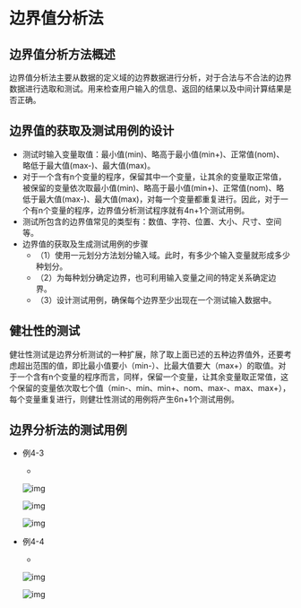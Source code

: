 # 边界值分析法



## 边界值分析方法概述

边界值分析法主要从数据的定义域的边界数据进行分析，对于合法与不合法的边界数据进行选取和测试。用来检查用户输入的信息、返回的结果以及中间计算结果是否正确。

## 边界值的获取及测试用例的设计

- 测试时输入变量取值：最小值(min)、略高于最小值(min+)、正常值(nom)、略低于最大值(max-)、最大值(max)。
- 对于一个含有n个变量的程序，保留其中一个变量，让其余的变量取正常值，被保留的变量依次取最小值(min)、略高于最小值(min+)、正常值(nom)、略低于最大值(max-)、最大值(max)，对每一个变量都重复进行。因此，对于一个有n个变量的程序，边界值分析测试程序就有4n+1个测试用例。
- 测试所包含的边界值常见的类型有：数值、字符、位置、大小、尺寸、空间等。
- 边界值的获取及生成测试用例的步骤
  - （1）使用一元划分方法划分输入域。此时，有多少个输入变量就形成多少种划分。
  - （2）为每种划分确定边界，也可利用输入变量之间的特定关系确定边界。
  - （3）设计测试用例，确保每个边界至少出现在一个测试输入数据中。

## 健壮性的测试

健壮性测试是边界分析测试的一种扩展，除了取上面已述的五种边界值外，还要考虑超出范围的值，即比最小值要小（min-）、比最大值要大（max+）的取值。对于一个含有n个变量的程序而言，同样，保留一个变量，让其余变量取正常值，这个保留的变量依次取七个值（min-、min、min+、nom、max-、max、max+），每个变量重复进行，则健壮性测试的用例将产生6n+1个测试用例。



## 边界分析法的测试用例

- 例4-3

  - 

    ![img](https://cdn.jsdelivr.net/gh/ZanderZhao/img20/file/20200117222957.png)

    ![img](https://cdn.jsdelivr.net/gh/ZanderZhao/img20/file/20200117222958.png)

    ![img](https://cdn.jsdelivr.net/gh/ZanderZhao/img20/file/20200117222959.png)

- 例4-4

  - 

    ![img](https://cdn.jsdelivr.net/gh/ZanderZhao/img20/file/20200117223000.png)

    ![img](https://cdn.jsdelivr.net/gh/ZanderZhao/img20/file/20200117223001.png)